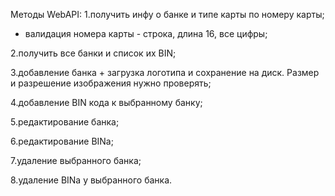 Методы WebAPI:
1.получить инфу о банке и типе карты по номеру карты;
  - валидация номера карты - строка, длина 16, все цифры;

2.получить все банки и список их BIN;

3.добавление банка + загрузка логотипа и сохранение на диск. Размер и разрешение изображения нужно проверять;

4.добавление BIN кода к выбранному банку;

5.редактирование банка;

6.редактирование BINa;

7.удаление выбранного банка;

8.удаление BINа у выбранного банка.
